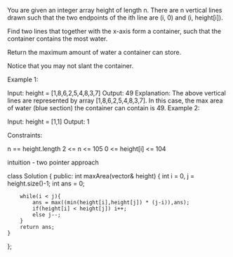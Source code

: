 You are given an integer array height of length n. There are n vertical lines drawn such that the two endpoints of the ith line are (i, 0) and (i, height[i]).

Find two lines that together with the x-axis form a container, such that the container contains the most water.

Return the maximum amount of water a container can store.

Notice that you may not slant the container.

 

Example 1:


Input: height = [1,8,6,2,5,4,8,3,7]
Output: 49
Explanation: The above vertical lines are represented by array [1,8,6,2,5,4,8,3,7]. In this case, the max area of water (blue section) the container can contain is 49.
Example 2:

Input: height = [1,1]
Output: 1
 

Constraints:

n == height.length
2 <= n <= 105
0 <= height[i] <= 104

intuition - two pointer approach

class Solution {
public:
    int maxArea(vector<int>& height) {
        int i = 0, j = height.size()-1;
        int ans = 0;
        
        while(i < j){
            ans = max((min(height[i],height[j]) * (j-i)),ans);
            if(height[i] < height[j]) i++;
            else j--;
        } 
        return ans;
    }
};